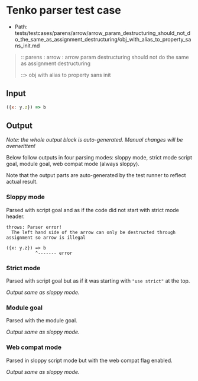 # Tenko parser test case

- Path: tests/testcases/parens/arrow/arrow_param_destructuring_should_not_do_the_same_as_assignment_destructuring/obj_with_alias_to_property_sans_init.md

> :: parens : arrow : arrow param destructuring should not do the same as assignment destructuring
>
> ::> obj with alias to property sans init

## Input


`````js
({x: y.z}) => b
`````

## Output

_Note: the whole output block is auto-generated. Manual changes will be overwritten!_

Below follow outputs in four parsing modes: sloppy mode, strict mode script goal, module goal, web compat mode (always sloppy).

Note that the output parts are auto-generated by the test runner to reflect actual result.

### Sloppy mode

Parsed with script goal and as if the code did not start with strict mode header.

`````
throws: Parser error!
  The left hand side of the arrow can only be destructed through assignment so arrow is illegal

({x: y.z}) => b
           ^------- error
`````

### Strict mode

Parsed with script goal but as if it was starting with `"use strict"` at the top.

_Output same as sloppy mode._

### Module goal

Parsed with the module goal.

_Output same as sloppy mode._

### Web compat mode

Parsed in sloppy script mode but with the web compat flag enabled.

_Output same as sloppy mode._
